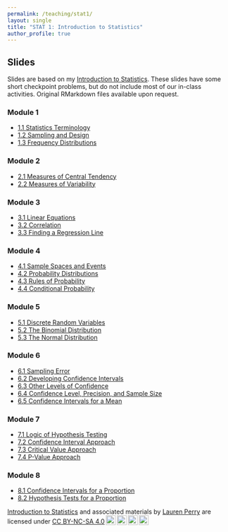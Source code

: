 ```yaml
---
permalink: /teaching/stat1/
layout: single
title: "STAT 1: Introduction to Statistics"
author_profile: true
---
```


## Slides

Slides are based on my [Introduction to Statistics](https://bookdown.org/lgpperry/introstats/). These slides have some short checkpoint problems, but do not include most of our in-class activities. Original RMarkdown files available upon request. 

### Module 1
- <a href="https://lgpperry.github.io/teaching/stat1/slides/1_1-Statistics-Terminology.html" target="blank">1.1 Statistics Terminology</a>
- <a href="https://lgpperry.github.io/teaching/stat1/slides/1_2-Sampling-Design.html" target="blank">1.2 Sampling and Design</a>
- <a href="https://lgpperry.github.io/teaching/stat1/slides/1_3-Frequency-Distributions.html" target="blank">1.3 Frequency Distributions</a>

### Module 2
- <a href="https://lgpperry.github.io/teaching/stat1/slides/2_1-Central-Tendency.html" target="blank">2.1 Measures of Central Tendency</a>
- <a href="https://lgpperry.github.io/teaching/stat1/slides/2_2-Variability.html" target="blank">2.2 Measures of Variability</a>

### Module 3
- <a href="https://lgpperry.github.io/teaching/stat1/slides/3_1-Linear-Equations.html" target="blank">3.1 Linear Equations</a>
- <a href="https://lgpperry.github.io/teaching/stat1/slides/3_2-Correlation.html" target="blank">3.2 Correlation</a>
- <a href="https://lgpperry.github.io/teaching/stat1/slides/3_3-Finding-Regression-Line.html" target="blank">3.3 Finding a Regression Line</a>

### Module 4
- <a href="https://lgpperry.github.io/teaching/stat1/slides/4_1-Sample-Spaces-and-Events.html" target="blank">4.1 Sample Spaces and Events</a>
- <a href="https://lgpperry.github.io/teaching/stat1/slides/4_2-Probability-Distributions.html" target="blank">4.2 Probability Distributions</a>
- <a href="https://lgpperry.github.io/teaching/stat1/slides/4_3-Probability-Rules.html" target="blank">4.3 Rules of Probability</a>
- <a href="https://lgpperry.github.io/teaching/stat1/slides/4_4-Conditional-Probability.html" target="blank">4.4 Conditional Probability</a>

### Module 5
- <a href="https://lgpperry.github.io/teaching/stat1/slides/5_1-Discrete-Random-Variables.html" target="blank">5.1 Discrete Random Variables</a>
- <a href="https://lgpperry.github.io/teaching/stat1/slides/5_2-Binomial-Distribution.html" target="blank">5.2 The Binomial Distribution</a>
- <a href="https://lgpperry.github.io/teaching/stat1/slides/5_3-Normal-Distribution.html" target="blank">5.3 The Normal Distribution</a>

### Module 6
- <a href="https://lgpperry.github.io/teaching/stat1/slides/6_1-Sampling-Error.html" target="blank">6.1 Sampling Error</a>
- <a href="https://lgpperry.github.io/teaching/stat1/slides/6_2-Developing-CIs.html" target="blank">6.2 Developing Confidence Intervals</a>
- <a href="https://lgpperry.github.io/teaching/stat1/slides/6_3-Other-Levels-of-Confidences.html" target="blank">6.3 Other Levels of Confidence</a>
- <a href="https://lgpperry.github.io/teaching/stat1/slides/6_4-Sample-Size.html" target="blank">6.4 Confidence Level, Precision, and Sample Size</a>
- <a href="https://lgpperry.github.io/teaching/stat1/slides/6_5-CIs-for-a-Mean.html" target="blank">6.5 Confidence Intervals for a Mean</a>

### Module 7

- <a href="https://lgpperry.github.io/teaching/stat1/slides/7_1-Logic-of-Hypothesis-Testing.html" target="blank">7.1 Logic of Hypothesis Testing</a>
- <a href="https://lgpperry.github.io/teaching/stat1/slides/7_2-Confidence-Interval-Approach.html" target="blank">7.2 Confidence Interval Approach</a>
- <a href="https://lgpperry.github.io/teaching/stat1/slides/7_3-Critical-Value-Approach.html" target="blank">7.3 Critical Value Approach</a>
- <a href="https://lgpperry.github.io/teaching/stat1/slides/7_4-P-Value-Approach.html" target="blank">7.4 P-Value Approach</a>

### Module 8

- <a href="https://lgpperry.github.io/teaching/stat1/slides/8_2-Confidence-Intervals-for-P.html" target="blank">8.1 Confidence Intervals for a Proportion</a>
- <a href="https://lgpperry.github.io/teaching/stat1/slides/8_3-Hypothesis-Tests-for-P.html" target="blank">8.2 Hypothesis Tests for a Proportion</a>

<p xmlns:cc="http://creativecommons.org/ns#" xmlns:dct="http://purl.org/dc/terms/"><a property="dct:title" rel="cc:attributionURL" href="https://bookdown.org/lgpperry/introstats/">Introduction to Statistics</a> and associated materials by <a rel="cc:attributionURL dct:creator" property="cc:attributionName" href="https://lgpperry.github.io/">Lauren Perry</a> are licensed under <a href="https://creativecommons.org/licenses/by-nc-sa/4.0/?ref=chooser-v1" target="_blank" rel="license noopener noreferrer" style="display:inline-block;">CC BY-NC-SA 4.0<img style="height:22px!important;margin-left:3px;vertical-align:text-bottom;" src="https://mirrors.creativecommons.org/presskit/icons/cc.svg?ref=chooser-v1" alt=""><img style="height:22px!important;margin-left:3px;vertical-align:text-bottom;" src="https://mirrors.creativecommons.org/presskit/icons/by.svg?ref=chooser-v1" alt=""><img style="height:22px!important;margin-left:3px;vertical-align:text-bottom;" src="https://mirrors.creativecommons.org/presskit/icons/nc.svg?ref=chooser-v1" alt=""><img style="height:22px!important;margin-left:3px;vertical-align:text-bottom;" src="https://mirrors.creativecommons.org/presskit/icons/sa.svg?ref=chooser-v1" alt=""></a></p>
